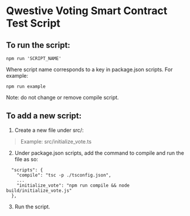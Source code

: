 # Qwestive Voting Smart Contract Test Script

## To run the script:

```
npm run 'SCRIPT_NAME'
```

Where script name corresponds to a key in package.json scripts. For example:

```
npm run example
```

Note: do not change or remove compile script.

## To add a new script:

1. Create a new file under src/:
> Example: src/initialize_vote.ts

2. Under package.json scripts, add the command to compile and run the file as so:

```
  "scripts": {
    "compile": "tsc -p ./tsconfig.json",
    ...
    "initialize_vote": "npm run compile && node build/initialize_vote.js"
  },
```

3. Run the script.